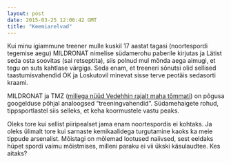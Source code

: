 ```yaml
---
layout: post
date: 2015-03-25 12:06:42 GMT
title: "Keemiarelvad"
---
```

<p>Kui minu igiammune treener mulle kuskil 17 aastat tagasi (noortespordi tegemise aegu) MILDRONAT nimelise südamerohu paberile kirjutas ja Lätist seda osta soovitas (sai retseptita), siis polnud mul mõnda aega aimugi, et tegu on suts kahtlase värgiga. Seda enam, et treeneri sõnutsi olid sellised taastumisvahendid OK ja Loskutovil minevat sisse terve peotäis sedasorti kraami. &nbsp;&nbsp;<br></p><p>MILDRONAT ja TMZ (<a href="http://sport.delfi.ee/news/kergejoustik/eesti/jarjekordne-eesti-pikamaajooksja-jai-dopinguga-vahele?id=71092657">millega nüüd Vedehhin rajalt maha tõmmati</a>) on põgusa googelduse põhjal analoogsed “treeningvahendid”. Südamehaigete rohud, tippsportlastel siis selleks, et keha koormustele vastu peaks.</p><p>Oleks tore kui sellist piiripealset jama enam noortespordis ei kohtaks. Ja oleks ülimalt tore kui sarnaste kemikaalidega turgutamine kaoks ka meie tippude arsenalist. Mõistagi on mõlemad lootused naiivsed, sest eeldaks hüpet spordi vaimu mõistmises, milleni paraku ei vii ükski käsulaudtee. Kes aitaks?<br></p>